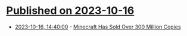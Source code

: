 # [Published on 2023-10-16](index.md)

* [2023-10-16, 14:40:00](https://slashdot.org/story/23/10/16/127208/minecraft-has-sold-over-300-million-copies?utm_source=rss1.0mainlinkanon&utm_medium=feed) - [Minecraft Has Sold Over 300 Million Copies](https://slashdot.org/story/23/10/16/127208/minecraft-has-sold-over-300-million-copies?utm_source=rss1.0mainlinkanon&utm_medium=feed)
